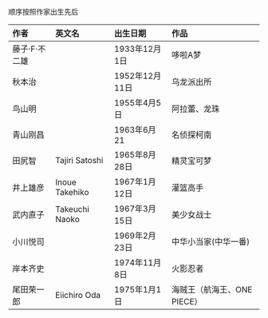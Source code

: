 顺序按照作家出生先后

| 作者          | 英文名         | 出生日期       | 作品                        |
| :------------ | :------------- | :------------- | :-------------------------- |
| 藤子·F·不二雄 |                | 1933年12月1日  | 哆啦A梦                     |
| 秋本治        |                | 1952年12月11日 | 乌龙派出所                  |
| 鸟山明        |                | 1955年4月5日   | 阿拉蕾、龙珠                |
| 青山刚昌      |                | 1963年6月21    | 名侦探柯南                  |
| 田尻智        | Tajiri Satoshi | 1965年8月28日  | 精灵宝可梦                  |
| 井上雄彦      | Inoue Takehiko | 1967年1月12日  | 灌篮高手                    |
| 武内直子      | Takeuchi Naoko | 1967年3月15日  | 美少女战士                  |
| 小川悦司      |                | 1969年2月23日  | 中华小当家(中华一番)        |
| 岸本齐史      |                | 1974年11月8日  | 火影忍者                    |
| 尾田荣一郎    | Eiichiro Oda   | 1975年1月1日   | 海贼王（航海王、ONE PIECE） |